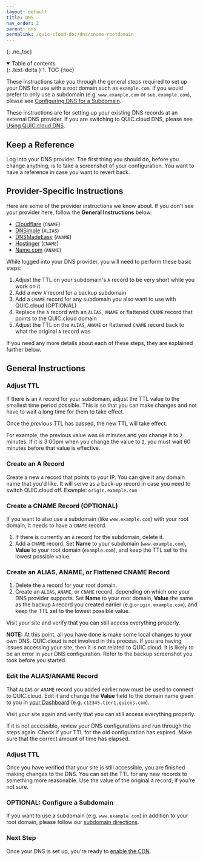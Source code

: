 ```yaml
---
layout: default
title: DNS
nav_order: 2
parent: dns
permalink: /quic-cloud-doc/dns/cname-rootdomain
---
```


{: .no_toc} 

<details open markdown="block">
  <summary>
    Table of contents
  </summary>
  {: .text-delta }
1. TOC
{:toc}

</details>

These instructions take you through the general steps required to set up your DNS for use with a root domain such as `example.com`. If you would prefer to only use a subdomain (e.g. `www.example.com` or `sub.example.com`), please see [Configuring DNS for a Subdomain](https://quic.cloud/docs/cdn/dns/setting-up-your-dns-with-your-subdomain/).

These instructions are for setting up your existing DNS records at an external DNS provider. If you are switching to QUIC.cloud DNS, please see [Using QUIC.cloud DNS](https://quic.cloud/docs/cdn/dns/setting-up-your-dns-with-quic-cloud/).

Keep a Reference
----------------

Log into your DNS provider. The first thing you should do, before you change anything, is to take a screenshot of your configuration. You want to have a reference in case you want to revert back.

Provider-Specific Instructions
------------------------------

Here are some of the provider instructions we know about. If you don't see your provider here, follow the **General Instructions** below.

*   [Cloudflare](https://support.cloudflare.com/hc/en-us/articles/360019093151-Managing-DNS-records-in-Cloudflare) (`CNAME`)
*   [DNSimple](https://support.dnsimple.com/articles/alias-record/) (`ALIAS`)
*   [DNSMadeEasy](https://support.dnsmadeeasy.com/support/solutions/articles/47001001412-aname-records) (`ANAME`)
*   [Hostinger](https://support.hostinger.com/en/articles/4738777-how-to-add-and-remove-cname-records-on-hpanel) (`CNAME`)
*   [Name.com](https://www.name.com/support/articles/115010493967-Adding-an-ANAME-Alias-record) (`ANAME`)

While logged into your DNS provider, you will need to perform these basic steps:

1.  Adjust the TTL on your subdomain's `A` record to be very short while you work on it
2.  Add a new `A` record for a backup subdomain
3.  Add a `CNAME` record for any subdomain you also want to use with QUIC.cloud (OPTIONAL)
4.  Replace the `A` record with an `ALIAS`, `ANAME` or flattened `CNAME` record that points to the QUIC.cloud domain
5.  Adjust the TTL on the `ALIAS`, `ANAME` or flattened `CNAME` record back to what the original `A` record was

If you need any more details about each of these steps, they are explained further below.

General Instructions
--------------------

### Adjust TTL

If there is an `A` record for your subdomain, adjust the TTL value to the smallest time period possible. This is so that you can make changes and not have to wait a long time for them to take effect.

Once the _previous_ TTL has passed, the new TTL will take effect.

For example, the previous value was `60` minutes and you change it to `2` minutes. If it is 3:00pm when you change the value to `2`, you must wait 60 minutes before that value is effective.

### Create an A Record

Create a new `A` record that points to your IP. You can give it any domain name that you'd like. It will serve as a back-up record in case you need to switch QUIC.cloud off. Example: `origin.example.com`

### Create a CNAME Record (OPTIONAL)

If you want to also use a subdomain (like `www.example.com`) with your root domain, it needs to have a `CNAME` record.

1.  If there is currently an `A` record for the subdomain, delete it.
2.  Add a `CNAME` record. Set **Name** to your subdomain (`www.example.com`), **Value** to your root domain (`example.com`), and keep the TTL set to the lowest possible value.

### Create an ALIAS, ANAME, or Flattened CNAME Record

1.  Delete the `A` record for your root domain.
2.  Create an `ALIAS`, `ANAME`, or `CNAME` record, depending on which one your DNS provider supports. Set **Name** to your root domain, **Value** the same as the backup `A` record you created earlier (e.g.`origin.example.com`), and keep the TTL set to the lowest possible value.

Visit your site and verify that you can still access everything properly.

**NOTE:** At this point, all you have done is make some local changes to your own DNS. QUIC.cloud is not involved in this process. If you are having issues accessing your site, then it is not related to QUIC.cloud. It is likely to be an error in your DNS configuration. Refer to the backup screenshot you took before you started.

### Edit the ALIAS/ANAME Record

That `ALIAS` or `ANAME` record you added earlier now must be used to connect to QUIC.cloud. Edit it and change the **Value** field to the domain name given to you in [your Dashboard](https://my.quic.cloud) (e.g. `c12345.tier1.quicns.com`).

Visit your site again and verify that you can still access everything properly.

If it is not accessible, review your DNS configurations and run through the steps again. Check if your TTL for the old configuration has expired. Make sure that the correct amount of time has elapsed.

### Adjust TTL

Once you have verified that your site is still accessible, you are finished making changes to the DNS. You can set the TTL for any new records to something more reasonable. Use the value of the original `A` record, if you're not sure.

### OPTIONAL: Configure a Subdomain

If you want to use a subdomain (e.g. `www.example.com`) in addition to your root domain, please follow our [subdomain directions](https://quic.cloud/docs/cdn/dns/setting-up-your-dns-with-your-subdomain/).

### Next Step

Once your DNS is set up, you're ready to [enable the CDN](https://quic.cloud/docs/cdn/enable-the-cdn/).